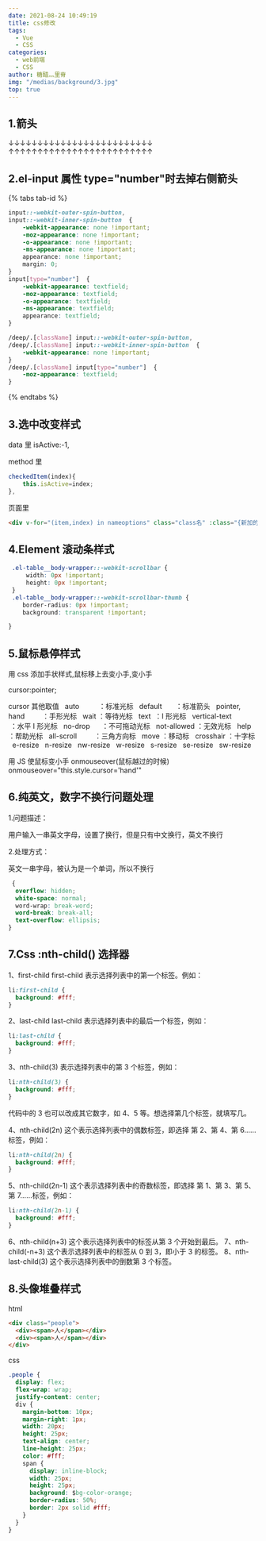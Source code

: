 ```yaml
---
date: 2021-08-24 10:49:19
title: css修改
tags:
  - Vue
  - CSS
categories:
  - web前端
  - CSS
author: 糖醋灬里脊
img: "/medias/background/3.jpg"
top: true
---
```


## 1.箭头

↓↓↓↓↓↓↓↓↓↓↓↓↓↓↓↓↓↓↓↓↓↓↓↓↓  
↑↑↑↑↑↑↑↑↑↑↑↑↑↑↑↑↑↑↑↑↑↑↑↑↑

## 2.el-input 属性 type="number"时去掉右侧箭头

{% tabs tab-id %}

<!-- tab 本人使用过的 -->

```css
input::-webkit-outer-spin-button,
input::-webkit-inner-spin-button  {
    -webkit-appearance: none !important;
    -moz-appearance: none !important;
    -o-appearance: none !important;
    -ms-appearance: none !important;
    appearance: none !important;
    margin: 0;
}
input[type="number"]  {
    -webkit-appearance: textfield;
    -moz-appearance: textfield;
    -o-appearance: textfield;
    -ms-appearance: textfield;
    appearance: textfield;
}
```

<!-- endtab -->

<!-- tab 未确定好不好用的 -->

```css
/deep/.[className] input::-webkit-outer-spin-button,
/deep/.[className] input::-webkit-inner-spin-button  {
    -webkit-appearance: none !important;
}
/deep/.[className] input[type="number"]  {
    -moz-appearance: textfield;
}
```

<!-- endtab -->

{% endtabs %}

## 3.选中改变样式

data 里
isActive:-1,

method 里

```js
checkedItem(index){
	this.isActive=index;
},
```

页面里

```html
<div v-for="(item,index) in nameoptions" class="class名" :class="{新加的class样式:index==isActive}" @click="checkItem(index)>{{item.name}}</div>
```

## 4.Element 滚动条样式

```css
 .el-table__body-wrapper::-webkit-scrollbar {
     width: 0px !important;
     height: 0px !important;
 }
 .el-table__body-wrapper::-webkit-scrollbar-thumb {
    border-radius: 0px !important;
    background: transparent !important;

}
```

## 5.鼠标悬停样式

用 css 添加手状样式,鼠标移上去变小手,变小手

cursor:pointer;

cursor 其他取值  
auto          ：标准光标  
default       ：标准箭头  
pointer, hand         ：手形光标  
wait ：等待光标  
text  ：I 形光标  
vertical-text          ：水平 I 形光标  
no-drop      ：不可拖动光标  
not-allowed ：无效光标  
help ：帮助光标  
all-scroll         ：三角方向标  
move ：移动标  
crosshair ：十字标  
e-resize  
n-resize  
nw-resize  
w-resize  
s-resize  
se-resize  
sw-resize

用 JS 使鼠标变小手 onmouseover(鼠标越过的时候)
onmouseover="this.style.cursor='hand'"

## 6.纯英文，数字不换行问题处理

1.问题描述：

用户输入一串英文字母，设置了换行，但是只有中文换行，英文不换行

2.处理方式：

英文一串字母，被认为是一个单词，所以不换行

```css
 {
  overflow: hidden;
  white-space: normal;
  word-wrap: break-word;
  word-break: break-all;
  text-overflow: ellipsis;
}
```

## 7.Css :nth-child() 选择器

1、first-child
first-child 表示选择列表中的第一个标签。例如：

```css
li:first-child {
  background: #fff;
}
```

2、last-child
last-child 表示选择列表中的最后一个标签，例如：

```css
li:last-child {
  background: #fff;
}
```

3、nth-child(3)
表示选择列表中的第 3 个标签，例如：

```css
li:nth-child(3) {
  background: #fff;
}
```

代码中的 3 也可以改成其它数字，如 4、5 等。想选择第几个标签，就填写几。

4、nth-child(2n)
这个表示选择列表中的偶数标签，即选择 第 2、第 4、第 6…… 标签，例如：

```css
li:nth-child(2n) {
  background: #fff;
}
```

5、nth-child(2n-1)
这个表示选择列表中的奇数标签，即选择 第 1、第 3、第 5、第 7……标签，例如：

```css
li:nth-child(2n-1) {
  background: #fff;
}
```

6、nth-child(n+3)
这个表示选择列表中的标签从第 3 个开始到最后。
7、nth-child(-n+3)
这个表示选择列表中的标签从 0 到 3，即小于 3 的标签。
8、nth-last-child(3)
这个表示选择列表中的倒数第 3 个标签。

## 8.头像堆叠样式

html

```html
<div class="people">
  <div><span>人</span></div>
  <div><span>人</span></div>
</div>
```

css

```css
.people {
  display: flex;
  flex-wrap: wrap;
  justify-content: center;
  div {
    margin-bottom: 10px;
    margin-right: 1px;
    width: 20px;
    height: 25px;
    text-align: center;
    line-height: 25px;
    color: #fff;
    span {
      display: inline-block;
      width: 25px;
      height: 25px;
      background: $bg-color-orange;
      border-radius: 50%;
      border: 2px solid #fff;
    }
  }
}
```
